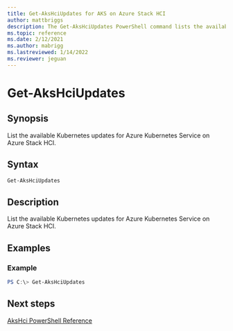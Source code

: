 ```yaml
---
title: Get-AksHciUpdates for AKS on Azure Stack HCI
author: mattbriggs
description: The Get-AksHciUpdates PowerShell command lists the available updates for AKS on Azure Stack HCI.
ms.topic: reference
ms.date: 2/12/2021
ms.author: mabrigg 
ms.lastreviewed: 1/14/2022
ms.reviewer: jeguan
---
```


# Get-AksHciUpdates

## Synopsis
List the available Kubernetes updates for Azure Kubernetes Service on Azure Stack HCI.

## Syntax

```powershell
Get-AksHciUpdates
```

## Description
List the available Kubernetes updates for Azure Kubernetes Service on Azure Stack HCI.

## Examples

### Example
```powershell
PS C:\> Get-AksHciUpdates
```
## Next steps

[AksHci PowerShell Reference](index.md)